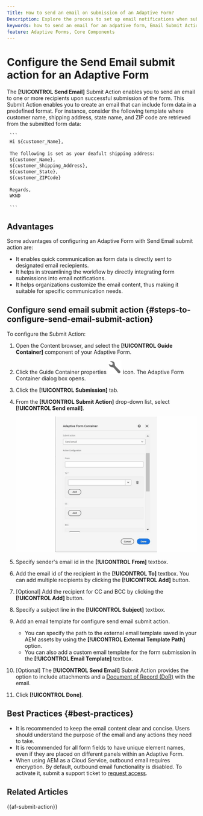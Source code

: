 ```yaml
---
Title: How to send an email on submission of an Adaptive Form?
Description: Explore the process to set up email notifications when submitting an Adaptive Form.
keywords: how to send an email for an adpative form, Email Submit Action, Adaptive Form Email, Form Submission Email, Send Email Guide
feature: Adaptive Forms, Core Components
---
```


# Configure the Send Email submit action for an Adaptive Form

The **[!UICONTROL Send Email]** Submit Action enables you to send an email to one or more recipients upon successful submission of the form. This Submit Action enables you to create an email that can include form data in a predefined format. For instance, consider the following template where customer name, shipping address, state name, and ZIP code are retrieved from the submitted form data:


     ```
     Hi ${customer_Name},
 
     The following is set as your deafult shipping address:
     ${customer_Name},
     ${customer_Shipping_Address},
     ${customer_State},
     ${customer_ZIPCode}
 
     Regards,
     WKND 
 
     ```


## Advantages

Some advantages of configuring an Adaptive Form with Send Email submit action are:

* It enables quick communication as form data is directly sent to designated email reciepients.
* It helps in streamlining the workflow by directly integrating form submissions into email notifications.
* It helps organizations customize the email content, thus making it suitable for specific communication needs.

## Configure send email submit action {#steps-to-configure-send-email-submit-action}

To configure the Submit Action:

1. Open the Content browser, and select the **[!UICONTROL Guide Container]** component of your Adaptive Form. 
1. Click the Guide Container properties ![Guide properties](/help/forms/assets/configure-icon.svg) icon. The Adaptive Form Container dialog box opens. 
1. Click the  **[!UICONTROL Submission]** tab. 
1. From the **[!UICONTROL Submit Action]** drop-down list, select **[!UICONTROL Send email]**.

    ![Action configuration of Send Email](/help/forms/assets/send-email-action-configuration.gif)
1. Specify sender's email id in the **[!UICONTROL From]** textbox.
1. Add the email id of the recipient in the **[!UICONTROL To]** textbox. You can add multiple recipients by clicking the **[!UICONTROL Add]** button. 
1. [Optional] Add the recipient for CC and BCC by clicking the **[!UICONTROL Add]** button. 
1. Specify a subject line in the **[!UICONTROL Subject]** textbox.
1. Add an email template for configure send email submit action.
    * You can specify the path to the external email template saved in your AEM assets by using the **[!UICONTROL External Template Path]** option.
    * You can also add a custom email template for the form submission in the **[!UICONTROL Email Template]** textbox.
1. [Optional] The **[!UICONTROL Send Email]** Submit Action provides the option to include attachments and a [Document of Record (DoR)](generate-document-of-record-core-components.md) with the email. 
1. Click **[!UICONTROL Done]**.

## Best Practices {#best-practices}

* It is recommended to keep the email content clear and concise. Users should understand the purpose of the email and any actions they need to take.
* It is recommended for all form fields to have unique element names, even if they are placed on different panels within an Adaptive Form.
* When using AEM as a Cloud Service, outbound email requires encryption. By default, outbound email functionality is disabled. To activate it, submit a support ticket to [request access](https://experienceleague.adobe.com/docs/experience-manager-cloud-service/implementing/developing/development-guidelines.html?lang=en#sending-email). 


## Related Articles

{{af-submit-action}}


